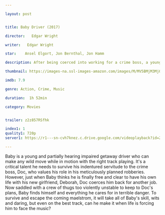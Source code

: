 ```yaml
---

layout: post


title: Baby Driver (2017)

director:   Edgar Wright 

writer:   Edgar Wright 

star:    Ansel Elgort, Jon Bernthal, Jon Hamm 

description: After being coerced into working for a crime boss, a young getaway driver finds himself taking part in a heist doomed to fail. 

thumbnail: https://images-na.ssl-images-amazon.com/images/M/MV5BMjM3MjQ1MzkxNl5BMl5BanBnXkFtZTgwODk1ODgyMjI@._V1_QL50_SY1000_CR0,0,674,1000_AL_.jpg

imdb: 7.9

genre: Action, Crime, Music

duration:  1h 52min

category: Movies


trailer: z2z857RSfhk

index1: 1
quality1: 720p
server1: https://r1---sn-cvh7knez.c.drive.google.com/videoplayback?id=234f73da91ca55c2&itag=22&source=webdrive&begin=0&requiressl=yes&mm=30&mn=sn-cvh7knez&ms=nxu&mv=u&pl=24&sc=yes&ei=tHjiWeynH4m-oQO5ja_gAw&driveid=0B9G2g7mYzDQqOWVYUGR5alY0Nkk&mime=video/mp4&lmt=1507922523879336&mt=1508014192&ip=103.93.40.18&ipbits=8&expire=1508021460&sparams=ip,ipbits,expire,id,itag,source,requiressl,mm,mn,ms,mv,pl,sc,ei,driveid,mime,lmt&signature=07184C664518657034254F1DD6B1C853475A7658.B9A95FED32D2F51A9111C1F441AC50A9099D0D36&key=ck2

---
```


Baby is a young and partially hearing impaired getaway driver who can make any wild move while in motion with the right track playing. It's a critical talent he needs to survive his indentured servitude to the crime boss, Doc, who values his role in his meticulously planned robberies. However, just when Baby thinks he is finally free and clear to have his own life with his new girlfriend, Deborah, Doc coerces him back for another job. Now saddled with a crew of thugs too violently unstable to keep to Doc's plans, Baby finds himself and everything he cares for in terrible danger. To survive and escape the coming maelstrom, it will take all of Baby's skill, wits and daring, but even on the best track, can he make it when life is forcing him to face the music?